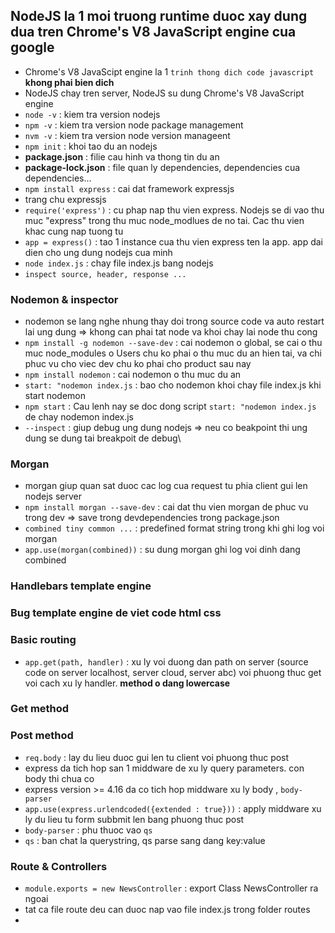 ## NodeJS la 1 moi truong runtime duoc xay dung dua tren Chrome's V8 JavaScript engine cua google

- Chrome's V8 JavaScipt engine la 1 `trinh thong dich code javascript` **khong phai bien dich**
- NodeJS chay tren server, NodeJS su dung Chrome's V8 JavaScript engine
- `node -v` : kiem tra version nodejs
- `npm -v` : kiem tra version node package management
- `nvm -v` : kiem tra version node version manageent
- `npm init` : khoi tao du an nodejs
- **package.json** : filie cau hinh va thong tin du an
- **package-lock.json** : file quan ly dependencies, dependencies cua dependencies...
- `npm install express` : cai dat framework expressjs
- trang chu expressjs
- `require('express')` : cu phap nap thu vien express. Nodejs se di vao thu muc "express" trong thu muc node_modlues de no tai. Cac thu vien khac cung nap tuong tu
- `app = express()` : tao 1 instance cua thu vien express ten la app. app dai dien cho ung dung nodejs cua minh
- `node index.js` : chay file index.js bang nodejs
- `inspect source, header, response ...`

### Nodemon & inspector

- nodemon se lang nghe nhung thay doi trong source code va auto restart lai ung dung => khong can phai tat node va khoi chay lai node thu cong
- `npm install -g nodemon --save-dev` : cai nodemon o global, se cai o thu muc node_modules o Users chu ko phai o thu muc du an hien tai, va chi phuc vu cho viec dev chu ko phai cho product sau nay
- `npm install nodemon` : cai nodemon o thu muc du an
- `start: "nodemon index.js` : bao cho nodemon khoi chay file index.js khi start nodemon
- `npm start` : Cau lenh nay se doc dong script `start: "nodemon index.js` de chay nodemon index.js
- `--inspect` : giup debug ung dung nodejs => neu co beakpoint thi ung dung se dung tai breakpoit de debug\

### Morgan

- morgan giup quan sat duoc cac log cua request tu phia client gui len nodejs server
- `npm install morgan --save-dev` : cai dat thu vien morgan de phuc vu trong dev => save trong devdependencies trong package.json
- `combined tiny common ...` : predefined format string trong khi ghi log voi morgan
- `app.use(morgan(combined))` : su dung morgan ghi log voi dinh dang combined

### Handlebars template engine
### Bug template engine de viet code html css

### Basic routing 

- `app.get(path, handler)` : xu ly voi duong dan path on server (source code on server localhost, server cloud, server abc) voi phuong thuc get voi cach xu ly handler. **method o dang lowercase**

### Get method
### Post method

- `req.body` : lay du lieu duoc gui len tu client voi phuong thuc post
- express da tich hop san 1 middware de xu ly query parameters. con body thi chua co
- express version >= 4.16 da co tich hop middware xu ly body , `body-parser`
- `app.use(express.urlendcoded({extended : true}))` : apply middware xu ly du lieu tu form subbmit len bang phuong thuc post
- `body-parser` : phu thuoc vao `qs`
- `qs` : ban chat la querystring, qs parse sang dang key:value

### Route & Controllers

- `module.exports = new NewsController` : export Class NewsController ra ngoai
- tat ca file route deu can duoc nap vao file index.js trong folder routes
- 


